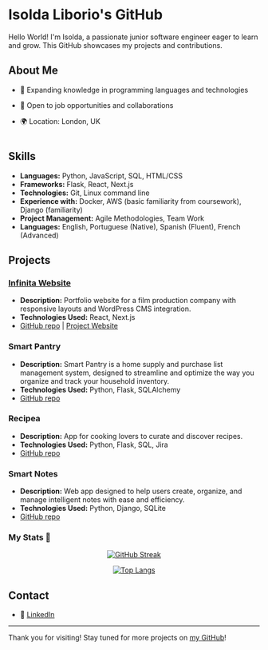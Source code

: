 # Isolda Liborio's GitHub

Hello World! I'm Isolda, a passionate junior software engineer eager to learn and grow. This GitHub showcases my projects and contributions.

## About Me

- 🌱 Expanding knowledge in programming languages and technologies
- 🔭 Open to job opportunities and collaborations
- 🌍 Location: London, UK
  
   <img src="https://komarev.com/ghpvc/?username=isoldaliborio&style=for-the-badge&color=yellowgreen" alt=""/>

## Skills

- **Languages:** Python, JavaScript, SQL, HTML/CSS
- **Frameworks:** Flask, React, Next.js
- **Technologies:** Git, Linux command line
- **Experience with:** Docker, AWS (basic familiarity from coursework), Django (familiarity)
- **Project Management:** Agile Methodologies, Team Work
- **Languages:** English, Portuguese (Native), Spanish (Fluent), French (Advanced)

## Projects

### <a href = "https://infinitaproductions.com/" target = "_blank"> Infinita Website </a>

- **Description:** Portfolio website for a film production company with responsive layouts and WordPress CMS integration.
- **Technologies Used:** React, Next.js
- [GitHub repo](https://github.com/isoldaliborio/infinita_website) | [Project Website](https://infinitaproductions.com/)

### Smart Pantry
- **Description:** Smart Pantry is a home supply and purchase list management system, designed to streamline and optimize the way you organize and track your household inventory. 
- **Technologies Used:** Python, Flask, SQLAlchemy
- [GitHub repo](https://github.com/isoldaliborio/mypantry_api)

### Recipea
- **Description:** App for cooking lovers to curate and discover recipes.
- **Technologies Used:** Python, Flask, SQL, Jira
- [GitHub repo](https://github.com/isoldaliborio/recipea_app)

### Smart Notes
- **Description:** Web app designed to help users create, organize, and manage intelligent notes with ease and efficiency.
- **Technologies Used:** Python, Django, SQLite
- [GitHub repo](https://github.com/isoldaliborio/smart-notes) 

### My Stats 🚀
<div id = "stats" align = "center">

[![GitHub Streak](http://github-readme-streak-stats.herokuapp.com?user=isoldaliborio&theme=omni)](https://git.io/streak-stats)

[![Top Langs](https://github-readme-stats.vercel.app/api/top-langs/?username=isoldaliborio&layout=compact&theme=omni&langs_count=8)](https://github.com/anuraghazra/github-readme-stats)
</div>

## Contact

- 💼 [LinkedIn](https://www.linkedin.com/in/isoldaliborio/)

---

Thank you for visiting! Stay tuned for more projects on [my GitHub](https://github.com/isoldaliborio)!





